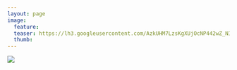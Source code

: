```yaml
---
layout: page
image:
  feature:
  teaser: https://lh3.googleusercontent.com/AzkUHM7LzsKgXUjOcNP442wZ_NIcdWIehTH2D_arnGs=w245
  thumb:
---
```


[![](https://lh3.googleusercontent.com/kLjPjN-DbthcJb3hfNWPaUQuqh7Ukm8k3cvmwkLVR-U=w800)](https://lh3.googleusercontent.com/kLjPjN-DbthcJb3hfNWPaUQuqh7Ukm8k3cvmwkLVR-U=s0)
